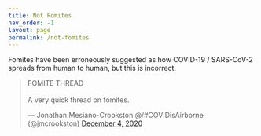 ```yaml
---
title: Not Fomites  
nav_order: -1
layout: page
permalink: /not-fomites
---
```


Fomites have been erroneously suggested as how COVID-19 / SARS-CoV-2 spreads from human to human, but this is incorrect.

<blockquote class="twitter-tweet"><p lang="en" dir="ltr">FOMITE THREAD<br><br>A very quick thread on fomites.</p>&mdash; Jonathan Mesiano-Crookston @/#COVIDisAirborne (@jmcrookston) <a href="https://twitter.com/jmcrookston/status/1334851435444531200?ref_src=twsrc%5Etfw">December 4, 2020</a></blockquote> <script async src="https://platform.twitter.com/widgets.js" charset="utf-8"></script>
